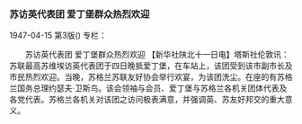 ### 苏访英代表团  爱丁堡群众热烈欢迎

1947-04-15
第3版()
专栏：

　　苏访英代表团
    爱丁堡群众热烈欢迎
    【新华社陕北十一日电】塔斯社伦敦讯：苏联最高苏维埃访英代表团于四日晚抵爱丁堡，在车站上，该团受到该市副市长及市民热烈欢迎。当晚，苏格兰苏联友好协会举行欢宴，为该团洗尘。在座的有苏格兰国务总理约瑟夫·卫斯鸟。该会领袖与会员、爱丁堡与苏格兰各机关团体代表及各党代表。苏格兰各机关对该团之访问极表满意，并强调英、苏友好邦交的重大意义。
